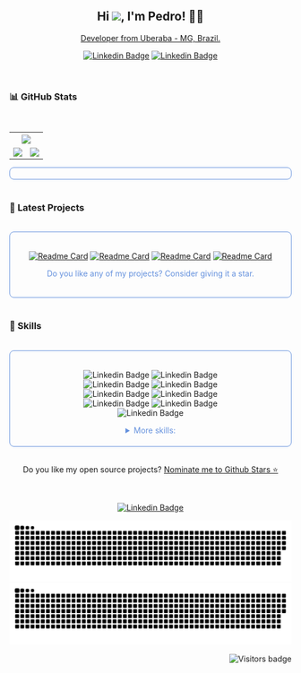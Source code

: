  <h2 align="center">
  Hi <img src="https://media.giphy.com/media/hvRJCLFzcasrR4ia7z/giphy.gif" width="25px">,  I'm Pedro! 👨‍💻
  </h2>
  <a href="https://www.linkedin.com/in/pedro-henry-santos/">
  <p align='center'> Developer from Uberaba - MG, Brazil.
  <p align='center'>
  </a>

  <div align="center">

  [![Linkedin Badge](https://img.shields.io/badge/-LinkedIn-blue?style=flat&logo=Linkedin&logoColor=white&link=https://www.linkedin.com/in/pedro-henry-santos/)](https://www.linkedin.com/in/pedro-henry-santos/)
  [![Linkedin Badge](https://img.shields.io/badge/-Instagram-ED4956?style=flat&logo=Instagram&logoColor=white&link=https://www.instagram.com/pedrohenry_santos/)](https://www.instagram.com/pedrohenry_santos/)

  </div>
  
  <br/>

  ### 📊 GitHub Stats
  
  <br/>
    
  <center>
    <table border="0">
      <tr>
        <td colspan="2" align="center">
          <img width="600px" align="center" src="https://github-readme-streak-stats.herokuapp.com?user=PedroHenry-Santos&theme=tokyonight"/>
        </td>
      </tr>
      <tr>
        <td align="center">
           <img width="360px" align="center" src="https://github-readme-stats.vercel.app/api/top-langs/?username=PedroHenry-Santos&layout=compact&theme=tokyonight&count_private=true&show_icons=true&langs_count=8&cache_seconds=3600"/>
        </td>
        <td align="center">
         <img width="460px" align="center" src="https://github-readme-stats.vercel.app/api?username=PedroHenry-Santos&count_private=true&show_icons=true&theme=tokyonight"/>
        </td>
      </tr>
    </table>
  </center>

  <div align="center" style="border: 1px solid #6390DD;padding: 10px; border-radius: 8px ">

  </div>
  
  <br/>

  ### :paperclip: Latest Projects
  
  <br/>

  <div align="center" style="border: 1px solid #6390DD;padding: 20px; border-radius: 8px ">

 
  [![Readme Card](https://github-readme-stats.vercel.app/api/pin/?username=PedroHenry-Santos&repo=letmeask&theme=tokyonight)](https://github.com/PedroHenry-Santos/Letmeask)
  [![Readme Card](https://github-readme-stats.vercel.app/api/pin/?username=PedroHenry-Santos&repo=podcastr&theme=tokyonight)](https://github.com/PedroHenry-Santos/Podcastr)
   [![Readme Card](https://github-readme-stats.vercel.app/api/pin/?username=PedroHenry-Santos&repo=feedget&theme=tokyonight)](https://github.com/PedroHenry-Santos/Feedget)
  [![Readme Card](https://github-readme-stats.vercel.app/api/pin/?username=PedroHenry-Santos&repo=AluraQuiz-TW3&theme=tokyonight)](https://github.com/PedroHenry-Santos/AluraQuiz-TW3)

  <p style="font-size: 14px; color: #6390DD">Do you like any of my projects? Consider giving it a star.</p>
  </div>
  
  <br/>

  ### 🧰 Skills
  
  <br/>

  <div style="border: 1px solid #6390DD;padding: 20px 100px; border-radius: 8px ">

  <div align="center">

  ![Linkedin Badge](https://img.shields.io/badge/-NestJS-E0234E?style=flat&logo=NestJS&logoColor=black)
  ![Linkedin Badge](https://img.shields.io/badge/-Amazon_AWS-232F3E?style=flat&logo=AmazonAWS&logoColor=orange)
  ![Linkedin Badge](https://img.shields.io/badge/-JavaScript-EAD41C?style=flat&logo=Javascript&logoColor=black)
  ![Linkedin Badge](https://img.shields.io/badge/-ReactJS-5FD4E1?style=flat&logo=react&logoColor=blue)
  ![Linkedin Badge](https://img.shields.io/badge/-VueJS-33A06F?style=flat&logo=vue.js&logoColor=darkgreen)
  ![Linkedin Badge](https://img.shields.io/badge/-NextJS-000000?style=flat&logo=next.js&logoColor=white)
  ![Linkedin Badge](https://img.shields.io/badge/-TypeScript-3178C7?style=flat&logo=typescript&logoColor=white)
  ![Linkedin Badge](https://img.shields.io/badge/-Python-3E7BAC?style=flat&logo=Python&logoColor=white)
  ![Linkedin Badge](https://img.shields.io/badge/-PostgreSQL-336791?style=flat&logo=postgresql&logoColor=white)

  </div>

  <details close align="center"  >
  <summary style="color: #6390DD">More skills:</summary>
    
  <br/>

  ![Linkedin Badge](https://img.shields.io/badge/-NodeJS-1C6E00?style=flat&logo=node.js&logoColor=white)
  ![Linkedin Badge](https://img.shields.io/badge/-Swagger-82E254?style=flat&logo=Swagger&logoColor=black)
  ![Linkedin Badge](https://img.shields.io/badge/-Linux-000000?style=flat&logo=Linux&logoColor=white)
  ![Linkedin Badge](https://img.shields.io/badge/-C--ANSI-808080?style=flat&logo=C&logoColor=white)
  ![Linkedin Badge](https://img.shields.io/badge/-Docker-163F8C?style=flat&logo=Docker&logoColor=white)
  ![Linkedin Badge](https://img.shields.io/badge/-Redis-A51F17?style=flat&logo=Redis&logoColor=white)
  ![Linkedin Badge](https://img.shields.io/badge/-Express-000000?style=flat&logo=Express&logoColor=white)
  ![Linkedin Badge](https://img.shields.io/badge/-Firebase-2D73E8?style=flat&logo=Firebase&logoColor=FACB30)

 <br/>

  ![Linkedin Badge](https://img.shields.io/badge/-CSS3-3492CB?style=flat&logo=CSS3&logoColor=white)
  ![Linkedin Badge](https://img.shields.io/badge/-HTML5-F55722?style=flat&logo=HTML5&logoColor=white)
  ![Linkedin Badge](https://img.shields.io/badge/-Sass-BF4081?style=flat&logo=SASS&logoColor=white)
  ![Linkedin Badge](https://img.shields.io/badge/-Styled--components-3B3B3B?style=flat&logo=styled-components&logoColor=CB74BC)
  ![Linkedin Badge](https://img.shields.io/badge/-Chakra_UI-319795?style=flat&logo=ChakraUI&logoColor=white)
  ![Linkedin Badge](https://img.shields.io/badge/-Tailwind_CSS-06B6D4?style=flat&logo=TailwindCSS&logoColor=white)
  ![Linkedin Badge](https://img.shields.io/badge/-Framer--motion-B70DFF?style=flat&logo=SASS&logoColor=white)
  ![Linkedin Badge](https://img.shields.io/badge/-Lottie-43D1C1?style=flat&logo=Airbnb&logoColor=white)

  <br/>

  ![Linkedin Badge](https://img.shields.io/badge/-ESLint-614BCA?style=flat&logo=ESLint&logoColor=white)
  ![Linkedin Badge](https://img.shields.io/badge/-Prettier-C596C7?style=flat&logo=Prettier&logoColor=white)
  ![Linkedin Badge](https://img.shields.io/badge/-Editor--config-E0EFEF?style=flat&logo=EditorConfig&logoColor=black)
  ![Linkedin Badge](https://img.shields.io/badge/-semantic--release-2F70D7?style=flat&logo=semantic-release&logoColor=white)

  <br/>

  ![Linkedin Badge](https://img.shields.io/badge/-NPM-D32D1C?style=flat&logo=npm&logoColor=white)
  ![Linkedin Badge](https://img.shields.io/badge/-YARN-2F8EBB?style=flat&logo=yarn&logoColor=white)
    
  <br/>

  ![Linkedin Badge](https://img.shields.io/badge/-Figma-EA4C1D?style=flat&logo=figma&logoColor=white)
  ![Linkedin Badge](https://img.shields.io/badge/-Adob--Illustrator-F47C17?style=flat&logo=Adobe-Illustrator&logoColor=white)
  ![Linkedin Badge](https://img.shields.io/badge/-Adobe--Afte--Effects-050058?style=flat&logo=Adobe-After-Effects&logoColor=white)

  <br/>

  ![Linkedin Badge](https://img.shields.io/badge/-Insomnia-5800CF?style=flat&logo=Insomnia&logoColor=white)
  ![Linkedin Badge](https://img.shields.io/badge/-VSCode-2B7ACB?style=flat&logo=Visual-Studio-Code&logoColor=white)

  <br/>

  ![Linkedin Badge](https://img.shields.io/badge/-Git-F54D27?style=flat&logo=Git&logoColor=white)
  [![Linkedin Badge](https://img.shields.io/badge/-GitHub-1B1F23?style=flat&logo=GitHub&logoColor=white)](https://github.com/PedroHenry-Santos)
  [![Linkedin Badge](https://img.shields.io/badge/-GitLab-FC6D26?style=flat&logo=GitLab&logoColor=black)](https://gitlab.com/PedroHenry-Santos)

  <br/>

  ![Linkedin Badge](https://img.shields.io/badge/-Notion-000000?style=flat&logo=Notion&logoColor=white)
  ![Linkedin Badge](https://img.shields.io/badge/-Trello-2965DF?style=flat&logo=Trello&logoColor=white)

  </details>  

  </div>

<br/>

<p align='center'>
  Do you like my open source projects? <a href='https://stars.github.com/nominate/'>Nominate me to Github Stars ⭐</a>
</p>
 
<br/>

  <div align="center">



  [![Linkedin Badge](https://img.shields.io/badge/Email-Pedro%20Santos-red?style=social&logo=gmail&logoColor=red)](https://malito:pedrohenry.viana@gmail.com/)
  
  ![Commits Snack Light](https://raw.githubusercontent.com/PedroHenry-Santos/PedroHenry-Santos/output/github-snake.svg#gh-light-mode-only)
  ![Commits Snack Dark](https://raw.githubusercontent.com/PedroHenry-Santos/PedroHenry-Santos/output/github-snake-dark.svg#gh-dark-mode-only)



  <img align="right" src="https://badges.pufler.dev/visits/Pedrohenry-Santos/PedroHenry-Santos?color=blue" alt="Visitors badge" />
  <div style="float: right;">


